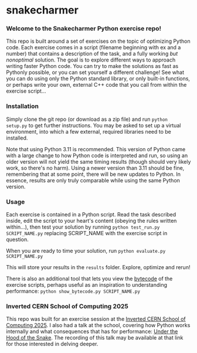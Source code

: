 # snakecharmer

### Welcome to the Snakecharmer Python exercise repo!

This repo is built around a set of exercises on the topic of optimizing Python code. Each exercise comes in a script (filename beginning with ex and a number) that contains a description of the task, and a fully working *but nonoptimal* solution. The goal is to explore different ways to approach writing faster Python code. You can try to make the solutions as fast as Pythonly possible, or you can set yourself a different challenge! See what you can do using only the Python standard library, or only built-in functions, or perhaps write your own, external C++ code that you call from within the exercise script...

### Installation

Simply clone the git repo (or download as a zip file) and run `python setup.py` to get further instructions. You may be asked to set up a virtual environment, into which a few external, required libraries need to be installed.

Note that using Python 3.11 is recommended. This version of Python came with a large change to how Python code is interpreted and run, so using an older version will not yield the same timing results (though should very likely work, so there's no harm). Using a newer version than 3.11 should be fine, remembering that at some point, there will be new updates to Python. In essence, results are only truly comparable while using the same Python version.

### Usage

Each exercise is contained in a Python script. Read the task described inside, edit the script to your heart's content (obeying the rules written within...), then test your solution by running
`python test_run.py SCRIPT_NAME.py`
replacing SCRIPT_NAME with the exercise script in question.

When you are ready to time your solution, run
`python evaluate.py SCRIPT_NAME.py`

This will store your results in the `results` folder. Explore, optimize and rerun!

There is also an additional tool that lets you view the [bytecode](https://opensource.com/article/18/4/introduction-python-bytecode) of the exercise scripts, perhaps useful as an inspiration to understanding performance:
`python show_bytecode.py SCRIPT_NAME.py`

### Inverted CERN School of Computing 2025

This repo was built for an exercise session at the [Inverted CERN School of Computing 2025](https://indico.cern.ch/event/1468713/overview). I also had a talk at the school, covering how Python works internally and what consequences that has for performance: [Under the Hood of the Snake](https://indico.cern.ch/event/1468713/contributions/6275292/). The recording of this talk may be available at that link for those interested in delving deeper.